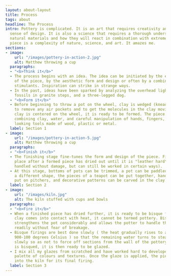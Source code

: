 ```yaml
---
layout: about-layout
title: Process
tags: about
headline: The Process
intro: Pottery is complicated. It is an art that requires creativity and a strong
  sense of design. It is also a science that requires a thorough understanding of
  natural materials and how they will react in combination with extreme heat. Each
  piece is a complexity of nature, science, and art. It amazes me.
sections:
- image:
    url: "/images/pottery-in-action-2.jpg"
    alt: Matthew throwing a cup
  paragraphs:
  - "<b>Think it</b>"
  - The process begins with an idea. The idea can be initiated by the end function
    of the piece, by the aesthetic form and design or often by a combination of these
    stimulants. Inspiration can strike in strange ways.
  - In the past, ideas have been sparked by analyzing the overhead lights on an airplane,
    fossils in granite steps, and a three-legged dog.
  - "<b>Form it</b>"
  - Before beginning to throw a pot on the wheel, clay is wedged (kneaded like dough)
    to remove any air pockets and to get the molecules in the clay moving. Once the
    clay is centered on the wheel, it is ready to be formed. The piece is formed by
    combining clay, water, and careful manipulation of hands, fingers, and some funny
    looking tools made of wood, plastic or metal.
  label: Section 1
- image:
    url: "/images/pottery-in-action-5.jpg"
    alt: Matthew throwing a cup
  paragraphs:
  - "<b>Finish it</b>"
  - The finishing stage fine-tunes the form and design of the piece. Finishing takes
    place after a formed piece has dried out until it is "leather hard". (It can be
    handled without damage, but can still be worked in certain ways).
  - At this stage, bottoms of pots can be trimmed, a pot can be paddled or bent into
    a different shape, the pieces of a teapot can be put together, handles can be
    put on pitchers, and decorative patterns can be carved in the clay.
  label: Section 2
- image:
    url: "/images/kiln.jpg"
    alt: The kiln stuffed with cups and bowls
  paragraphs:
  - "<b>Fire it</b>"
  - When a finished piece has dried further, it is ready to be bisque fired. Until
    clay comes into contact with heat, it cannot be termed pottery. Bisque firing
    strengthens the pot considerably and allows the potter to handle the pot more
    readily without fear of breakage.
  - Bisque firings are best done slowly ( the heat gradually rises to approximately
    900-100 degrees Celsius ) so that the remaining water turns to steam and escapes
    slowly so as not to force off sections from the wall of the pottery. When a piece
    is bisqued, it is then ready to be glazed.
  - I mix all my glazes from scratched and have worked hard to developed my own unique
    palette of colours and textures. Once the glaze is applied, the piece goes back
    into the kiln for its final firing.
  label: Section 3
---
```

